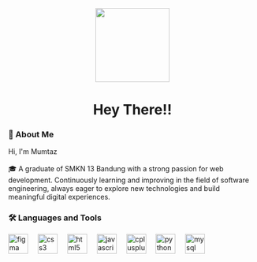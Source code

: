 <div align="center"> <img height="150" src="https://i.pinimg.com/originals/57/61/5b/57615b8c0092a66c1d4058b1692955cc.gif" /> </div>
<h1 align="center">Hey There!!</h1>
<h3 align="left">🙇 About Me</h3>
<p align="left"> Hi, I'm Mumtaz<br><br> 🎓 A graduate of SMKN 13 Bandung with a strong passion for web development. Continuously learning and improving in the field of software engineering, always eager to explore new technologies and build meaningful digital experiences. </p>
<h3 align="left">🛠 Languages and Tools</h3>
<div align="left"> <img src="https://cdn.jsdelivr.net/gh/devicons/devicon/icons/figma/figma-original.svg" height="40" alt="figma logo" /> <img width="12" /> <img src="https://cdn.jsdelivr.net/gh/devicons/devicon/icons/css3/css3-original.svg" height="40" alt="css3 logo" /> <img width="12" /> <img src="https://cdn.jsdelivr.net/gh/devicons/devicon/icons/html5/html5-original.svg" height="40" alt="html5 logo" /> <img width="12" /> <img src="https://cdn.jsdelivr.net/gh/devicons/devicon/icons/javascript/javascript-original.svg" height="40" alt="javascript logo" /> <img width="12" /> <img src="https://cdn.jsdelivr.net/gh/devicons/devicon/icons/cplusplus/cplusplus-original.svg" height="40" alt="cplusplus logo" /> <img width="12" /> <img src="https://cdn.jsdelivr.net/gh/devicons/devicon/icons/python/python-original.svg" height="40" alt="python logo" /> <img width="12" /> <img src="https://cdn.jsdelivr.net/gh/devicons/devicon/icons/mysql/mysql-original.svg" height="40" alt="mysql logo" /> </div>
